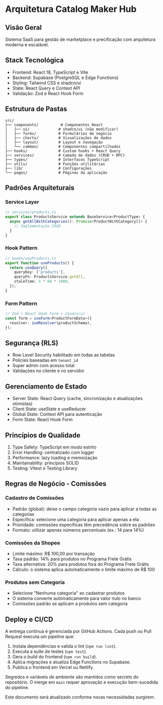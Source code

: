 # Arquitetura Catalog Maker Hub

## Visão Geral
Sistema SaaS para gestão de marketplace e precificação com arquitetura moderna e escalável.

## Stack Tecnológica
- Frontend: React 18, TypeScript e Vite
- Backend: Supabase (PostgreSQL e Edge Functions)
- Styling: Tailwind CSS e shadcn/ui
- State: React Query e Context API
- Validação: Zod e React Hook Form

## Estrutura de Pastas
```
src/
├── components/          # Componentes React
│   ├── ui/             # shadcn/ui (não modificar)
│   ├── forms/          # Formulários de negócio
│   ├── charts/         # Visualizações de dados
│   ├── layout/         # Layout e navegação
│   └── common/         # Componentes compartilhados
├── hooks/              # Custom hooks + React Query
├── services/           # Camada de dados (CRUD + RPC)
├── types/              # Interfaces TypeScript
├── utils/              # Funções utilitárias
├── lib/                # Configurações
└── pages/              # Páginas da aplicação
```

## Padrões Arquiteturais
### Service Layer
```typescript
// services/products.ts
export class ProductsService extends BaseService<ProductType> {
  async getAllWithCategories(): Promise<ProductWithCategory[]> {
    // Implementação CRUD
  }
}
```

### Hook Pattern
```typescript
// hooks/useProducts.ts
export function useProducts() {
  return useQuery({
    queryKey: ['products'],
    queryFn: ProductsService.getAll,
    staleTime: 5 * 60 * 1000,
  });
}
```

### Form Pattern
```typescript
// Zod + React Hook Form + shadcn/ui
const form = useForm<ProductFormData>({
  resolver: zodResolver(productSchema),
});
```

## Segurança (RLS)
- Row Level Security habilitado em todas as tabelas
- Policies baseadas em `tenant_id`
- Super admin com acesso total
- Validações no cliente e no servidor

## Gerenciamento de Estado
- Server State: React Query (cache, sincronização e atualizações otimistas)
- Client State: useState e useReducer
- Global State: Context API para autenticação
- Form State: React Hook Form

## Princípios de Qualidade
1. Type Safety: TypeScript em modo estrito
2. Error Handling: centralizado com logger
3. Performance: lazy loading e memoização
4. Maintainability: princípios SOLID
5. Testing: Vitest e Testing Library

## Regras de Negócio - Comissões
### Cadastro de Comissões
- Padrão (global): deixe o campo categoria vazio para aplicar a todas as categorias
- Específica: selecione uma categoria para aplicar apenas a ela
- Prioridade: comissões específicas têm precedência sobre as padrões
- Formato: utilizar apenas números percentuais (ex.: 14 para 14%)

### Comissões da Shopee
- Limite máximo: R$ 100,00 por transação
- Taxa padrão: 14% para produtos no Programa Frete Grátis
- Taxa alternativa: 20% para produtos fora do Programa Frete Grátis
- Cálculo: o sistema aplica automaticamente o limite máximo de R$ 100

### Produtos sem Categoria
- Selecione "Nenhuma categoria" ao cadastrar produtos
- O sistema converte automaticamente para valor nulo no banco
- Comissões padrão se aplicam a produtos sem categoria

## Deploy e CI/CD
A entrega contínua é gerenciada por GitHub Actions. Cada push ou Pull Request executa um pipeline que:
1. Instala dependências e valida o lint (`npm run lint`).
2. Executa a suíte de testes (`npm test`).
3. Gera o build do frontend (`npm run build`).
4. Aplica migrações e atualiza Edge Functions no Supabase.
5. Publica o frontend em Vercel ou Netlify.

Segredos e variáveis de ambiente são mantidos como secrets do repositório. O merge em `main` requer aprovação e execução bem-sucedida do pipeline.

Este documento será atualizado conforme novas necessidades surgirem.

